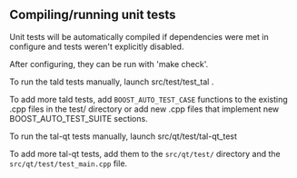 Compiling/running unit tests
------------------------------------

Unit tests will be automatically compiled if dependencies were met in configure
and tests weren't explicitly disabled.

After configuring, they can be run with 'make check'.

To run the tald tests manually, launch src/test/test_tal .

To add more tald tests, add `BOOST_AUTO_TEST_CASE` functions to the existing
.cpp files in the test/ directory or add new .cpp files that
implement new BOOST_AUTO_TEST_SUITE sections.

To run the tal-qt tests manually, launch src/qt/test/tal-qt_test

To add more tal-qt tests, add them to the `src/qt/test/` directory and
the `src/qt/test/test_main.cpp` file.
